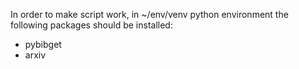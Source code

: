 In order to make script work, in ~/env/venv python environment the following packages should be installed:
* pybibget
* arxiv
